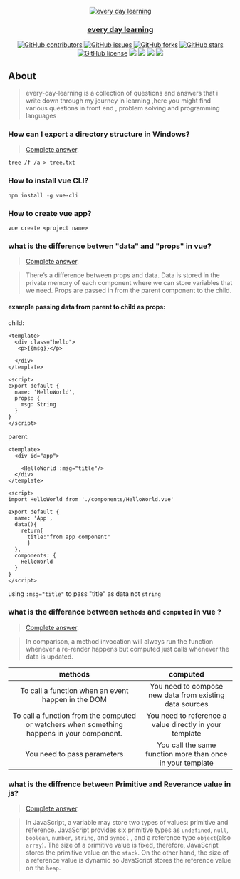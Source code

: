 <div align="center">
<a href="https://github.com/Mahboub99/every-day-Learning" rel="noopener">
  
  ![every day learning](https://user-images.githubusercontent.com/43186742/106606559-f23db080-656a-11eb-8728-d5231dfcec62.png)


</div>

<h3 align="center">every day learning</h3>

<div align="center">
  
  [![GitHub contributors](https://img.shields.io/github/contributors/Mahboub99/every-day-Learning)](https://github.com/Mahboub99/every-day-Learning/contributors)
  [![GitHub issues](https://img.shields.io/github/issues/Mahboub99/every-day-Learning)](https://github.com/Mahboub99/every-day-Learning/issues)
  [![GitHub forks](https://img.shields.io/github/forks/Mahboub99/every-day-Learning)](https://github.com/Mahboub99/every-day-Learning/network)
  [![GitHub stars](https://img.shields.io/github/stars/Mahboub99/every-day-Learning)](https://github.com/Mahboub99/every-day-Learning/stargazers)
  [![GitHub license](https://img.shields.io/github/license/Mahboub99/every-day-Learning)](https://github.com/Mahboub99/every-day-Learning/blob/master/LICENSE)
  <img src="https://img.shields.io/github/languages/count/Mahboub99/every-day-Learning" />
  <img src="https://img.shields.io/github/languages/top/Mahboub99/every-day-Learning" />
  <img src="https://img.shields.io/github/languages/code-size/Mahboub99/every-day-Learning" />
  <img src="https://img.shields.io/github/issues-pr-raw/Mahboub99/every-day-Learning" />

</div>

## About
> every-day-learning is a collection of questions and answers that i write down through my journey in learning ,here you might find various questions in front end , problem solving and programming languages



### How can I export a directory structure in Windows?

>[Complete answer](https://superuser.com/questions/258287/how-can-i-export-a-directory-structure-in-windows).
``` shell
tree /f /a > tree.txt
```

### How to install vue CLI?
``` shell
npm install -g vue-cli
```

### How to create vue app?
```shell
vue create <project name>
```

### what is the difference betwen "data" and "props" in vue?
> [Complete answer](https://medium.com/javascript-in-plain-english/different-between-props-and-data-in-vue-components-d571cfa078e4).

>There’s a difference between props and data. Data is stored in the private memory of each component where we can store variables that we need. Props are passed in from the parent component to the child.

#### example passing data from parent to child as props:

child:
```vue
<template>
  <div class="hello">
   <p>{{msg}}</p>

  </div>
</template>

<script>
export default {
  name: 'HelloWorld',
  props: {
    msg: String
  }
}
</script>

```

parent:

```vue
<template>
  <div id="app">
   
    <HelloWorld :msg="title"/>
  </div>
</template>

<script>
import HelloWorld from './components/HelloWorld.vue'

export default {
  name: 'App',
  data(){
    return{
      title:"from app component"
      }
  },
  components: {
    HelloWorld
  }
}
</script>
```

using `:msg="title"` to pass "title" as data not `string` 

### what is the differance between `methods` and `computed` in vue ?
>[Complete answer](https://medium.com/notonlycss/the-difference-between-computed-and-methods-in-vue-js-9cb05c59ed98).

>In comparison, a method invocation will always run the function whenever a re-render happens but computed just calls whenever the data is updated.

| methods                                                                                   | computed                                                   |
|:-----------------------------------------------------------------------------------------:| :---------------------------------------------------------:| 
| To call a function when an event happen in the DOM                                        | You need to compose new data from existing data sources    |     
| To call a function from the computed or watchers when something happens in your component.| You need to reference a value directly in your template    |
| You need to pass parameters                                                               | You call the same function more than once in your template |



### what is the diffrence between Primitive and Reverance value in js?
> [Complete answer](https://www.javascripttutorial.net/javascript-primitive-vs-reference-values).

>In JavaScript, a variable may store two types of values: primitive and reference.
JavaScript provides six primitive types as `undefined`, `null`, `boolean`, `number`, `string`, and `symbol` , and a reference type `object`(also `array`).
The size of a primitive value is fixed, therefore, JavaScript stores the primitive value on the `stack`.
On the other hand, the size of a reference value is dynamic so JavaScript stores the reference value on the `heap`.


